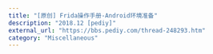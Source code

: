 ```yaml
---
title: "[原创] Frida操作手册-Android环境准备"
description: "2018.12 [pediy]"
external_url: "https://bbs.pediy.com/thread-248293.htm"
category: "Miscellaneous"
---
```


